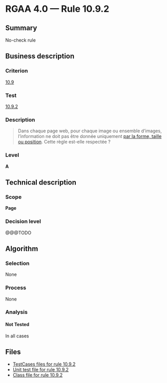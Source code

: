 # RGAA 4.0 — Rule 10.9.2

## Summary

No-check rule

## Business description

### Criterion

[10.9](https://www.numerique.gouv.fr/publications/rgaa-accessibilite/methode/criteres/#crit-10-9)

### Test

[10.9.2](https://www.numerique.gouv.fr/publications/rgaa-accessibilite/methode/criteres/#test-10-9-2)

### Description

> Dans chaque page web, pour chaque image ou ensemble d’images, l’information ne doit pas être donnée uniquement [par la forme, taille ou position](https://www.numerique.gouv.fr/publications/rgaa-accessibilite/methode/glossaire/#indication-donnee-par-la-forme-la-taille-ou-la-position). Cette règle est-elle respectée ?

### Level

**A**


## Technical description

### Scope

**Page**

### Decision level

@@@TODO


## Algorithm

### Selection

None

### Process

None

### Analysis

#### Not Tested

In all cases


## Files

- [TestCases files for rule 10.9.2](https://gitlab.com/asqatasun/Asqatasun/-/tree/master/rules/rules-rgaa4.0/src/test/resources/testcases/rgaa40/Rgaa40Rule100902/)
- [Unit test file for rule 10.9.2](https://gitlab.com/asqatasun/Asqatasun/-/blob/master/rules/rules-rgaa4.0/src/test/java/org/asqatasun/rules/rgaa40/Rgaa40Rule100902Test.java)
- [Class file for rule 10.9.2](https://gitlab.com/asqatasun/Asqatasun/-/blob/master/rules/rules-rgaa4.0/src/main/java/org/asqatasun/rules/rgaa40/Rgaa40Rule100902.java)



